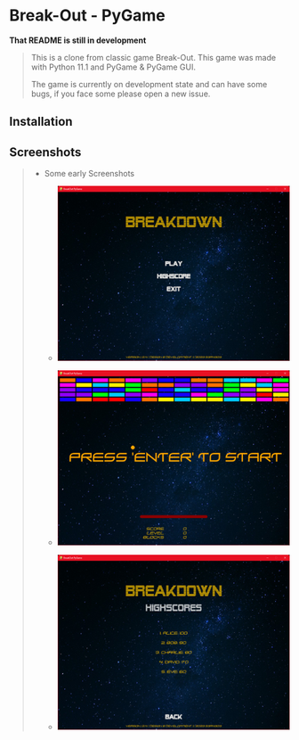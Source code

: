 # Break-Out - PyGame #

__That README is still in development__

> This is a clone from classic game Break-Out. This game was made with Python 11.1 and PyGame & PyGame GUI.
>
> The game is currently on development state and can have some bugs, if you face some please open a new issue.

## Installation ##

## Screenshots ##

> - Some early Screenshots
>
>   - ![main menu](assets/img/mainmenu.png)
>
>   - ![ingame](assets/img/ingame.png)
>
>   - ![highscore](assets/img/highscore.png)
>